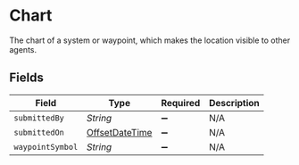 # Chart

The chart of a system or waypoint, which makes the location visible to other agents.


## Fields

| Field                                                                                     | Type                                                                                      | Required                                                                                  | Description                                                                               |
| ----------------------------------------------------------------------------------------- | ----------------------------------------------------------------------------------------- | ----------------------------------------------------------------------------------------- | ----------------------------------------------------------------------------------------- |
| `submittedBy`                                                                             | *String*                                                                                  | :heavy_minus_sign:                                                                        | N/A                                                                                       |
| `submittedOn`                                                                             | [OffsetDateTime](https://docs.oracle.com/javase/8/docs/api/java/time/OffsetDateTime.html) | :heavy_minus_sign:                                                                        | N/A                                                                                       |
| `waypointSymbol`                                                                          | *String*                                                                                  | :heavy_minus_sign:                                                                        | N/A                                                                                       |